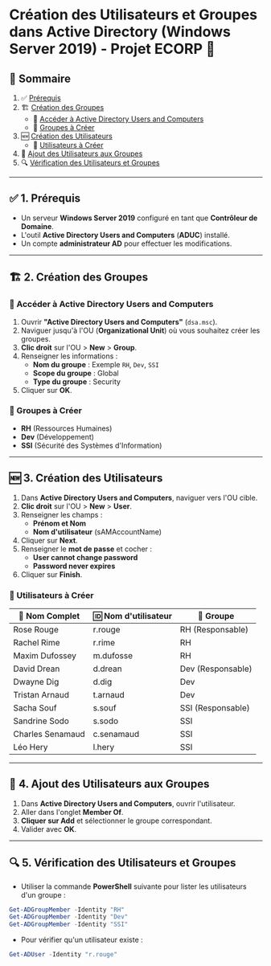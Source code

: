 # Création des Utilisateurs et Groupes dans Active Directory (Windows Server 2019) - Projet **ECORP** 🚀

## 📖 Sommaire
1. ✅ [Prérequis](#1-prerequis)
2. 🏗️ [Création des Groupes](#2-creation-des-groupes)
   - 🎯 [Accéder à Active Directory Users and Computers](#acceder-a-active-directory-users-and-computers)
   - 📂 [Groupes à Créer](#groupes-a-creer)
3. 🆕 [Création des Utilisateurs](#3-creation-des-utilisateurs)
   - 📜 [Utilisateurs à Créer](#utilisateurs-a-creer)
4. 🔗 [Ajout des Utilisateurs aux Groupes](#4-ajout-des-utilisateurs-aux-groupes)
5. 🔍 [Vérification des Utilisateurs et Groupes](#5-verification-des-utilisateurs-et-groupes)

---

## ✅ 1. Prérequis
- Un serveur **Windows Server 2019** configuré en tant que **Contrôleur de Domaine**.
- L'outil **Active Directory Users and Computers** (**ADUC**) installé.
- Un compte **administrateur AD** pour effectuer les modifications.

---

## 🏗️ 2. Création des Groupes
### 🎯 Accéder à Active Directory Users and Computers
1. Ouvrir **"Active Directory Users and Computers"** (`dsa.msc`).
2. Naviguer jusqu'à l'OU (**Organizational Unit**) où vous souhaitez créer les groupes.
3. **Clic droit** sur l'OU > **New** > **Group**.
4. Renseigner les informations :
   - **Nom du groupe** : Exemple `RH`, `Dev`, `SSI`
   - **Scope du groupe** : Global
   - **Type du groupe** : Security
5. Cliquer sur **OK**.

### 📂 Groupes à Créer
- **RH** (Ressources Humaines)
- **Dev** (Développement)
- **SSI** (Sécurité des Systèmes d'Information)

---

## 🆕 3. Création des Utilisateurs
1. Dans **Active Directory Users and Computers**, naviguer vers l'OU cible.
2. **Clic droit** sur l'OU > **New** > **User**.
3. Renseigner les champs :
   - **Prénom et Nom**
   - **Nom d'utilisateur** (sAMAccountName)
4. Cliquer sur **Next**.
5. Renseigner le **mot de passe** et cocher :
   - **User cannot change password**
   - **Password never expires**
6. Cliquer sur **Finish**.

### 📜 Utilisateurs à Créer
| 👤 Nom Complet | 🆔 Nom d'utilisateur | 📌 Groupe |
|--------------|----------------|--------|
| Rose Rouge  | r.rouge        | RH (Responsable) |
| Rachel Rime | r.rime         | RH |
| Maxim Dufossey | m.dufosse   | RH |
| David Drean | d.drean        | Dev (Responsable) |
| Dwayne Dig  | d.dig          | Dev |
| Tristan Arnaud | t.arnaud    | Dev |
| Sacha Souf  | s.souf         | SSI (Responsable) |
| Sandrine Sodo | s.sodo       | SSI |
| Charles Senamaud | c.senamaud| SSI |
| Léo Hery | l.hery            | SSI |

---

## 🔗 4. Ajout des Utilisateurs aux Groupes
1. Dans **Active Directory Users and Computers**, ouvrir l'utilisateur.
2. Aller dans l'onglet **Member Of**.
3. **Cliquer sur Add** et sélectionner le groupe correspondant.
4. Valider avec **OK**.

---

## 🔍 5. Vérification des Utilisateurs et Groupes
- Utiliser la commande **PowerShell** suivante pour lister les utilisateurs d'un groupe :

```powershell
Get-ADGroupMember -Identity "RH"
Get-ADGroupMember -Identity "Dev"
Get-ADGroupMember -Identity "SSI"
```

- Pour vérifier qu'un utilisateur existe :

```powershell
Get-ADUser -Identity "r.rouge"
```


